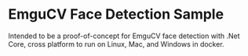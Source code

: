 ﻿
# EmguCV Face Detection Sample

Intended to be a proof-of-concept for EmguCV face detection with .Net Core, cross platform to run on Linux, Mac, and Windows in docker.


